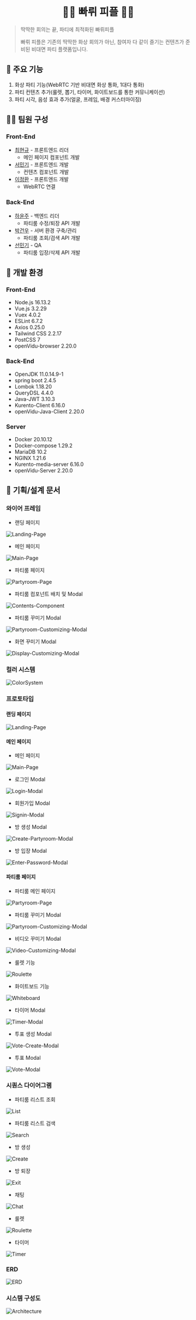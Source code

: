 <h1 align="center">🎉🎉 빠뤼 피플 🎉🎉</h1>

> 딱딱한 회의는 끝, 파티에 최적화된 빠뤼피플
>
> 빠뤼 피플은 기존의 딱딱한 화상 회의가 아닌, 참여자 다 같이 즐기는 컨텐츠가 준비된 비대면 파티 플랫폼입니다.

## 📌 주요 기능
1. 화상 파티 기능(WebRTC 기반 비대면 화상 통화, 1대다 통화)
2. 파티 컨텐츠 추가(룰렛, 뽑기, 타이머, 화이트보드를 통한 커뮤니케이션)
3. 파티 시각, 음성 효과 추가(얼굴, 프레임, 배경 커스터마이징)

## 👩‍💻 팀원 구성

### Front-End

* [최현규](https://lab.ssafy.com/choifrance) - 프론트엔드 리더
  * 메인 페이지 컴포넌트 개발
* [서민기](https://lab.ssafy.com/zcvn12345) - 프론트엔드 개발
  * 컨텐츠 컴포넌트 개발
* [이정환](https://lab.ssafy.com/ready2start) - 프론트엔드 개발
  * WebRTC 연결

### Back-End

* [하윤주](https://lab.ssafy.com/hayj04) - 백엔드 리더
  * 파티룸 수정/퇴장 API 개발
* [박건우](https://lab.ssafy.com/hggygw77) - 서버 환경 구축/관리
  * 파티룸 조회/검색 API 개발
* [선민기](https://lab.ssafy.com/suns1502) - QA
  * 파티룸 입장/삭제 API 개발

## 🌱 개발 환경

### Front-End

* Node.js 16.13.2
* Vue.js 3.2.29
* Vuex 4.0.2
* ESLint 6.7.2
* Axios 0.25.0
* Tailwind CSS 2.2.17
* PostCSS 7
* openVidu-browser 2.20.0

### Back-End

* OpenJDK 11.0.14.9-1
* spring boot 2.4.5
* Lombok 1.18.20
* QueryDSL 4.4.0
* Java-JWT 3.10.3
* Kurento-Client 6.16.0
* openVidu-Java-Client 2.20.0

### Server

* Docker 20.10.12
* Docker-compose 1.29.2
* MariaDB 10.2
* NGINX 1.21.6
* Kurento-media-server 6.16.0
* openVidu-Server  2.20.0

## 📝 기획/설계 문서

### 와이어 프레임

* 랜딩 페이지

![Landing-Page](./result/Wireframe/Landing-Page.png)

* 메인 페이지

![Main-Page](./result/Wireframe/Main-Page.png)

* 파티룸 페이지

![Partyroom-Page](./result/Wireframe/Partyroom-Page.png)

* 파티룸 컴포넌트 배치 및 Modal

![Contents-Component](./result/Wireframe/Contents-Component.png)

* 파티룸 꾸미기 Modal

![Partyroom-Customizing-Modal](./result/Wireframe/Partyroom-Customizing-Modal.png)

* 화면 꾸미기 Modal

![Display-Customizing-Modal](./result/Wireframe/Display-Customizing-Modal.png)

### 컬러 시스템

![ColorSystem](./result/Color-System.png)

### 프로토타입

#### 랜딩 페이지

![Landing-Page](./result/Prototype/Landing-Page.png)

#### 메인 페이지

* 메인 페이지

![Main-Page](./result/Prototype/Main-Page/Main-Page.png)

* 로그인 Modal

![Login-Modal](./result/Prototype/Main-Page/Login-Modal.png)

* 회원가입 Modal

![Signin-Modal](./result/Prototype/Main-Page/Signin-Modal.png)

* 방 생성 Modal

![Create-Partyroom-Modal](./result/Prototype/Main-Page/Create-Partyroom-Modal.png)

* 방 입장 Modal

![Enter-Password-Modal](./result/Prototype/Main-Page/Enter-Password-Modal.png)

#### 파티룸 페이지

* 파티룸 메인 페이지

![Partyroom-Page](./result/Prototype/Partyroom-Page/Partyroom-Page.png)

* 파티룸 꾸미기 Modal

![Partyroom-Customizing-Modal](./result/Prototype/Partyroom-Page/Partyroom-Customizing-Modal.png)

* 비디오 꾸미기 Modal

![Video-Customizing-Modal](./result/Prototype/Partyroom-Page/Video-Customizing-Modal.png)

* 룰렛 기능

![Roulette](./result/Prototype/Partyroom-Page/Roulette.png)

* 화이트보드 기능

![Whiteboard](./result/Prototype/Partyroom-Page/Whiteboard.png)

* 타이머 Modal

![Timer-Modal](./result/Prototype/Partyroom-Page/Timer-Modal.png)

* 투표 생성 Modal

![Vote-Create-Modal](./result/Prototype/Partyroom-Page/Vote-Create-Modal.png)

* 투표 Modal

![Vote-Modal](./result/Prototype/Partyroom-Page/Vote-Modal.png)

### 시퀀스 다이어그램

* 파티룸 리스트 조회

![List](./result/Sequence-Diagram/List.png)

* 파티룸 리스트 검색

![Search](./result/Sequence-Diagram/Search.png)

* 방 생성

![Create](./result/Sequence-Diagram/Create.png)

* 방 퇴장

![Exit](./result/Sequence-Diagram/Exit.png)

* 채팅

![Chat](./result/Sequence-Diagram/Chat.png)

* 룰렛

![Roulette](./result/Sequence-Diagram/Roulette.png)

* 타이머

![Timer](./result/Sequence-Diagram/Timer.png)

### ERD

![ERD](./result/ERD.png)

### 시스템 구성도

![Architecture](./result/Architecture.png)
